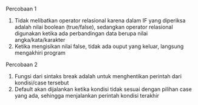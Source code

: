 Percobaan 1
1. Tidak melibatkan operator relasional karena dalam IF yang diperiksa adalah nilai boolean (true/false), sedangkan operator relasional digunakan ketika ada perbandingan data berupa nilai angka/kata/karakter
2. Ketika mengisikan nilai false, tidak ada ouput yang keluar, langsung mengakhiri program

Percobaan 2
1. Fungsi dari sintaks break adalah untuk menghentikan perintah dari kondisi/case tersebut
2. Default akan dijalankan ketika kondisi tidak sesuai dengan pilihan case yang ada, sehingga menjalankan perintah kondisi terakhir